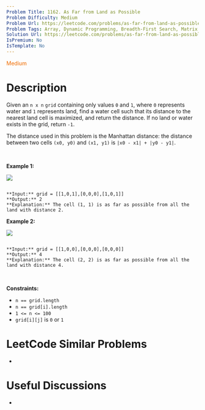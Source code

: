 ```yaml
---
Problem Title: 1162. As Far from Land as Possible
Problem Difficulty: Medium
Problem Url: https://leetcode.com/problems/as-far-from-land-as-possible/
Problem Tags: Array, Dynamic Programming, Breadth-First Search, Matrix
Solution Url: https://leetcode.com/problems/as-far-from-land-as-possible/solution/
IsPremium: No
IsTemplate: No
---
```


<span style="color: rgb(239, 108, 0);">Medium</span>

# Description

Given an `n x n` `grid` containing only values `0` and `1`, where `0` represents water and `1` represents land, find a water cell such that its distance to the nearest land cell is maximized, and return the distance. If no land or water exists in the grid, return `-1`.


The distance used in this problem is the Manhattan distance: the distance between two cells `(x0, y0)` and `(x1, y1)` is `|x0 - x1| + |y0 - y1|`.


 


**Example 1:**


![](https://assets.leetcode.com/uploads/2019/05/03/1336_ex1.JPG)

```

**Input:** grid = [[1,0,1],[0,0,0],[1,0,1]]
**Output:** 2
**Explanation:** The cell (1, 1) is as far as possible from all the land with distance 2.

```

**Example 2:**


![](https://assets.leetcode.com/uploads/2019/05/03/1336_ex2.JPG)

```

**Input:** grid = [[1,0,0],[0,0,0],[0,0,0]]
**Output:** 4
**Explanation:** The cell (2, 2) is as far as possible from all the land with distance 4.

```

 


**Constraints:**


* `n == grid.length`
* `n == grid[i].length`
* `1 <= n <= 100`
* `grid[i][j]` is `0` or `1`




# LeetCode Similar Problems

- []()

# Useful Discussions

- []()
